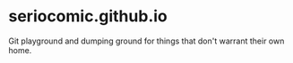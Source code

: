 # seriocomic.github.io

Git playground and dumping ground for things that don't warrant their own home.
